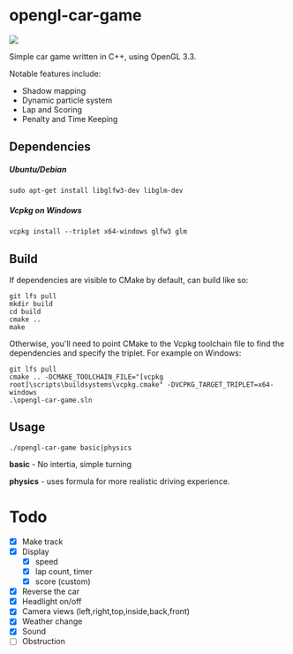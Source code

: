 # opengl-car-game

![](https://i.imgur.com/o3EVk2U.png)

Simple car game written in C++, using OpenGL 3.3.

Notable features include:
- Shadow mapping
- Dynamic particle system
- Lap and Scoring
- Penalty and Time Keeping

## Dependencies

##### Ubuntu/Debian
```
sudo apt-get install libglfw3-dev libglm-dev
```

##### Vcpkg on Windows
```
vcpkg install --triplet x64-windows glfw3 glm
```

## Build

If dependencies are visible to CMake by default, can build like so:
```
git lfs pull
mkdir build
cd build
cmake ..
make
```

Otherwise, you'll need to point CMake to the Vcpkg toolchain file to find the dependencies and specify the triplet. For example on Windows:

```
git lfs pull
cmake .. -DCMAKE_TOOLCHAIN_FILE="[vcpkg root]\scripts\buildsystems\vcpkg.cmake" -DVCPKG_TARGET_TRIPLET=x64-windows
.\opengl-car-game.sln
```

## Usage

```
./opengl-car-game basic|physics
```
__basic__ - No intertia, simple turning

__physics__ - uses formula for more realistic driving experience.

# Todo
- [x] Make track
- [x] Display
    - [x] speed
    - [x] lap count, timer
    - [x] score (custom)
- [x] Reverse the car
- [x] Headlight on/off
- [x] Camera views (left,right,top,inside,back,front)
- [x] Weather change
- [x] Sound
- [ ] Obstruction